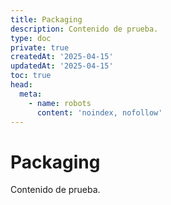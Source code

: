 ```yaml
---
title: Packaging
description: Contenido de prueba.
type: doc
private: true
createdAt: '2025-04-15'
updatedAt: '2025-04-15'
toc: true
head:
  meta:
    - name: robots
      content: 'noindex, nofollow'
---
```


# Packaging
Contenido de prueba.

